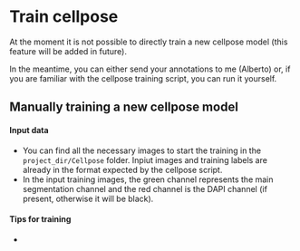 # Train cellpose
At the moment it is not possible to directly train a new cellpose model (this feature will be added in future).

In the meantime, you can either send your annotations to me (Alberto) or, if you are familiar with the cellpose training script, you can run it yourself.

## Manually training a new cellpose model

#### Input data
- You can find all the necessary images to start the training in the `project_dir/Cellpose` folder. Inpiut images and training labels are already in the format expected by the cellpose script.
- In the input training images, the green channel represents the main segmentation channel and the red channel is the DAPI channel (if present, otherwise it will be black).

#### Tips for training
- 
